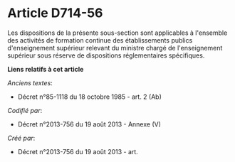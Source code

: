 # Article D714-56

Les dispositions de la présente sous-section sont applicables à l'ensemble des activités de formation continue des
établissements publics d'enseignement supérieur relevant du ministre chargé de l'enseignement supérieur sous réserve de
dispositions réglementaires spécifiques.

**Liens relatifs à cet article**

_Anciens textes_:

  - Décret n°85-1118 du 18 octobre 1985 - art. 2 (Ab)

_Codifié par_:

  - Décret n°2013-756 du 19 août 2013 -  Annexe (V)

_Créé par_:

  - Décret n°2013-756 du 19 août 2013 - art.

